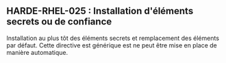 ## HARDE-RHEL-025 : Installation d'éléments secrets ou de confiance

Installation au plus tôt des éléments secrets et remplacement des éléments par défaut.
Cette directive est générique est ne peut être mise en place de manière automatique.

